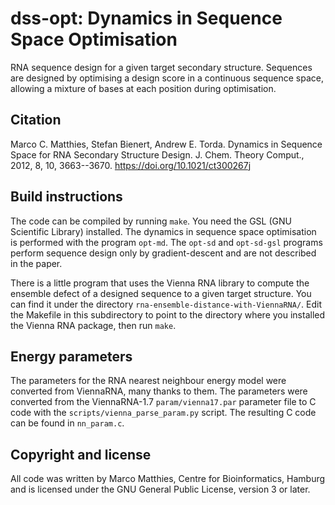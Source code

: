 # dss-opt: Dynamics in Sequence Space Optimisation

RNA sequence design for a given target secondary structure.  Sequences
are designed by optimising a design score in a continuous sequence
space, allowing a mixture of bases at each position during
optimisation.

## Citation

Marco C. Matthies, Stefan Bienert, Andrew E. Torda. Dynamics in
Sequence Space for RNA Secondary Structure Design. J. Chem. Theory
Comput., 2012, 8, 10, 3663--3670.
https://doi.org/10.1021/ct300267j

## Build instructions

The code can be compiled by running `make`. You need the GSL (GNU
Scientific Library) installed.  The dynamics in sequence space
optimisation is performed with the program `opt-md`. The `opt-sd` and
`opt-sd-gsl` programs perform sequence design only by gradient-descent
and are not described in the paper.

There is a little program that uses the Vienna RNA library to compute
the ensemble defect of a designed sequence to a given target
structure.  You can find it under the directory
`rna-ensemble-distance-with-ViennaRNA/`.  Edit the Makefile in this
subdirectory to point to the directory where you installed the Vienna
RNA package, then run `make`.

## Energy parameters

The parameters for the RNA nearest neighbour energy model were
converted from ViennaRNA, many thanks to them.  The parameters were
converted from the ViennaRNA-1.7 `param/vienna17.par` parameter file
to C code with the `scripts/vienna_parse_param.py` script. The
resulting C code can be found in `nn_param.c`.

## Copyright and license

All code was written by Marco Matthies, Centre for Bioinformatics,
Hamburg and is licensed under the GNU General Public License, version
3 or later.
